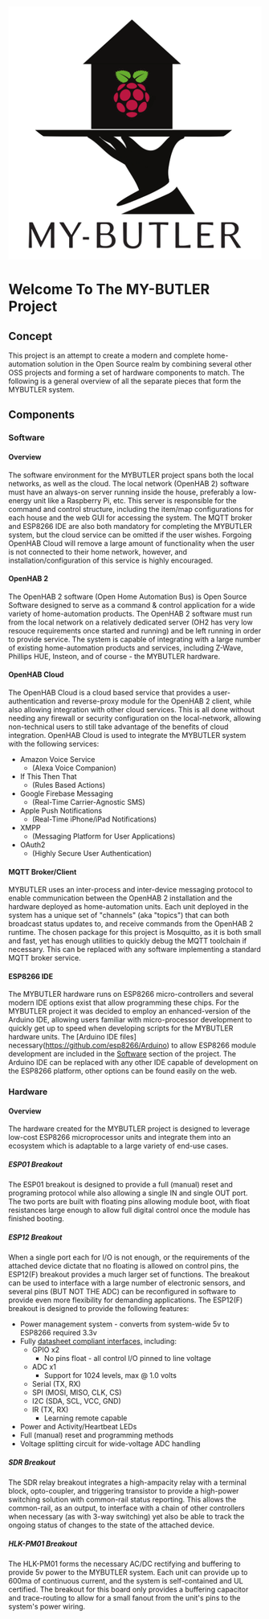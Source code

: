 ﻿![Image][logo]

# Welcome To The MY-BUTLER Project


## Concept

  This project is an attempt to create a modern and complete home-automation solution in the Open Source realm by combining several other OSS projects and forming a set of hardware components to match. The following is a general overview of all the separate pieces that form the MYBUTLER system.


## Components

### Software 

#### Overview
 The software environment for the MYBUTLER project spans both the local networks, as well as the cloud. The local network (OpenHAB 2) software must have an always-on server running inside the house, preferably a low-energy unit like a Raspberry Pi, etc. This server is responsible for the command and control structure, including the item/map configurations for each house and the web GUI for accessing the system. The MQTT broker and ESP8266 IDE are also both mandatory for completing the MYBUTLER system, but the cloud service can be omitted if the user wishes. Forgoing OpenHAB Cloud will remove a large amount of functionality when the user is not connected to their home network, however, and installation/configuration of this service is highly encouraged.

#### OpenHAB 2
 The OpenHAB 2 software (Open Home Automation Bus) is Open Source Software designed to serve as a command & control application for a wide variety of home-automation products. The OpenHAB 2 software must run from the local network on a relatively dedicated server (OH2 has very low resouce requirements once started and running) and be left running in order to provide service. The system is capable of integrating with a large number of existing home-automation products and services, including Z-Wave, Phillips HUE, Insteon, and of course - the MYBUTLER hardware.

#### OpenHAB Cloud
 The OpenHAB Cloud is a cloud based service that provides a user-authentication and reverse-proxy module for the OpenHAB 2 client, while also allowing integration with other cloud services. This is all done without needing any firewall or security configuration on the local-network, allowing non-technical users to still take advantage of the benefits of cloud integration. OpenHAB Cloud is used to integrate the MYBUTLER system with the following services:
 * Amazon Voice Service 
   * (Alexa Voice Companion)
 * If This Then That 
   * (Rules Based Actions)
 * Google Firebase Messaging 
   * (Real-Time Carrier-Agnostic SMS)
 * Apple Push Notifications 
   * (Real-Time iPhone/iPad Notifications)
 * XMPP 
   * (Messaging Platform for User Applications)
 * OAuth2
   * (Highly Secure User Authentication)

#### MQTT Broker/Client
 MYBUTLER uses an inter-process and inter-device messaging protocol to enable communication between the OpenHAB 2 installation and the hardware deployed as home-automation units. Each unit deployed in the system has a unique set of "channels" (aka "topics") that can both broadcast status updates to, and receive commands from the OpenHAB 2 runtime. The chosen package for this project is Mosquitto, as it is both small and fast, yet has enough utilities to quickly debug the MQTT toolchain if necessary. This can be replaced with any software implementing a standard MQTT broker service.

#### ESP8266 IDE
 The MYBUTLER hardware runs on ESP8266 micro-controllers and several modern IDE options exist that allow programming these chips. For the MYBUTLER project it was decided to employ an enhanced-version of the Arduino IDE, allowing users familiar with micro-processor development to quickly get up to speed when developing scripts for the MYBUTLER hardware units. The [Arduino IDE files] necessary(https://github.com/esp8266/Arduino) to allow ESP8266 module development are included in the [Software](/Software) section of the project. The Arduino IDE can be replaced with any other IDE capable of development on the ESP8266 platform, other options can be found easily on the web.

### Hardware

#### Overview
 The hardware created for the MYBUTLER project is designed to leverage low-cost ESP8266 microprocessor units and integrate them into an ecosystem which is adaptable to a large variety of end-use cases.

##### ESP01 Breakout 
 The ESP01 breakout is designed to provide a full (manual) reset and programing protocol while also allowing a single IN and single OUT port. The two ports are built with floating pins allowing module boot, with float resistances large enough to allow full digital control once the module has finished booting.

##### ESP12 Breakout
 When a single port each for I/O is not enough, or the requirements of the attached device dictate that no floating is allowed on control pins, the ESP12(F) breakout provides a much larger set of functions. The breakout can be used to interface with a large number of electronic sensors, and several pins (BUT NOT THE ADC) can be reconfigured in software to provide even more flexibility for demanding applications.
 The ESP12(F) breakout is designed to provide the following features:
 * Power management system - converts from system-wide 5v to ESP8266 required 3.3v
 * Fully [datasheet compliant interfaces,](/Documentation/ESP-12F.pdf#page=14) including:
   * GPIO x2
     * No pins float - all control I/O pinned to line voltage
   * ADC x1
     * Support for 1024 levels, max @ 1.0 volts
   * Serial (TX, RX)
   * SPI (MOSI, MISO, CLK, CS)
   * I2C (SDA, SCL, VCC, GND)
   * IR (TX, RX)
     * Learning remote capable
 * Power and Activity/Heartbeat LEDs
 * Full (manual) reset and programming methods
 * Voltage splitting circuit for wide-voltage ADC handling

##### SDR Breakout
 The SDR relay breakout integrates a high-ampacity relay with a terminal block, opto-coupler, and triggering transistor to provide a high-power switching solution with common-rail status reporting. This allows the common-rail, as an output, to interface with a chain of other controllers when necessary (as with 3-way switching) yet also be able to track the ongoing status of changes to the state of the attached device.

##### HLK-PM01 Breakout
 The HLK-PM01 forms the necessary AC/DC rectifying and buffering to provide 5v power to the MYBUTLER system. Each unit can provide up to 600ma of continuous current, and the system is self-contained and UL certified. The breakout for this board only provides a buffering capacitor and trace-routing to allow for a small fanout from the unit's pins to the system's power wiring.

[logo]: /Documentation/GHPages/MYBUTLER.png "MYBUTLER"